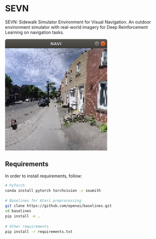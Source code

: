 # SEVN

SEVN: Sidewalk Simulator Environment for Visual Navigation. An outdoor environment simulator with real-world imagery for Deep Reinforcement Learning on navigation tasks.

![game.png](game.png)

## Requirements

In order to install requirements, follow:

```bash
# PyTorch
conda install pytorch torchvision -c soumith

# Baselines for Atari preprocessing
git clone https://github.com/openai/baselines.git
cd baselines
pip install -e .

# Other requirements
pip install -r requirements.txt
```


